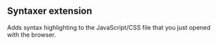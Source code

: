 Syntaxer extension
------------------

Adds syntax highlighting to the JavaScript/CSS file that you just opened with the browser.